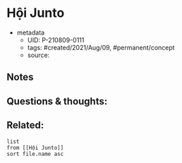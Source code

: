 ---
---

# Hội Junto

- metadata
	- UID: P-210809-0111
	- tags: #created/2021/Aug/09, #permanent/concept 
	- source: 

## Notes


## Questions & thoughts:


## Related:
```dataview
list
from [[Hội Junto]]
sort file.name asc
```